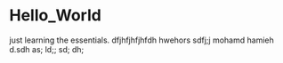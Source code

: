 # Hello_World
just learning the essentials.
dfjhfjhfjhfdh hwehors sdfj;j mohamd hamieh d.sdh as; ld;; sd; dh; 
